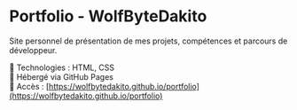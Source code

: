 # Portfolio - WolfByteDakito

Site personnel de présentation de mes projets, compétences et parcours de développeur.

🧰 Technologies : HTML, CSS  
📍 Hébergé via GitHub Pages  
🔗 Accès : [https://wolfbytedakito.github.io/portfolio](https://wolfbytedakito.github.io/portfolio)
